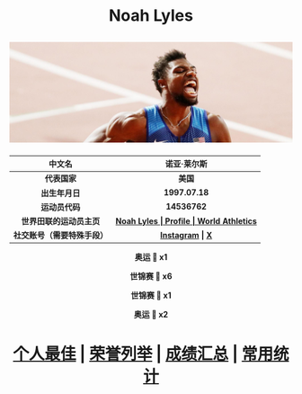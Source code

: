 # <div align = 'center'>Noah Lyles</div>

![Noah-Lyles](./Picture.jpg)
---
<div align = 'center'>

|                中文名                |                         诺亚·莱尔斯                          |
| :----------------------------------: | :----------------------------------------------------------: |
|             **代表国家**             |                           **美国**                           |
|            **出生年月日**            |                        **1997.07.18**                        |
|            **运动员代码**            |                         **14536762**                         |
|       **世界田联的运动员主页**       | **[Noah Lyles \| Profile \| World Athletics](https://worldathletics.org/athletes/united-states/noah-lyles-14536762)** |
|             **社交账号（需要特殊手段）**             | **[Instagram](https://www.instagram.com/nojo18/feed/) \| [X](https://x.com/lylesnoah)** |

**奥运 🥇 x1**

**世锦赛 :1st_place_medal: x6**

**世锦赛 :2nd_place_medal: x1**

**奥运 :3rd_place_medal: x2**

# [个人最佳](./Personal-Best.md) \| [荣誉列举](./Honors.md) \| [成绩汇总](./Results.md) \| [常用统计](./Stats.md)

</div>